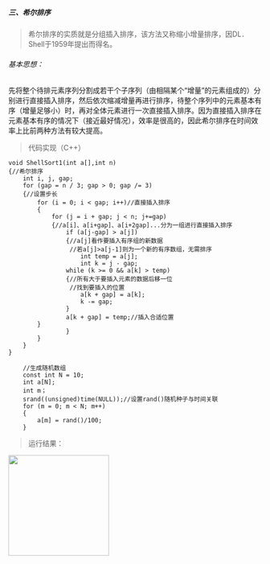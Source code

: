 ##### 三、希尔排序

> 希尔排序的实质就是分组插入排序，该方法又称缩小增量排序，因DL．Shell于1959年提出而得名。

###### 基本思想：
先将整个待排元素序列分割成若干个子序列（由相隔某个“增量”的元素组成的）分别进行直接插入排序，然后依次缩减增量再进行排序，待整个序列中的元素基本有序（增量足够小）时，再对全体元素进行一次直接插入排序。因为直接插入排序在元素基本有序的情况下（接近最好情况），效率是很高的，因此希尔排序在时间效率上比前两种方法有较大提高。

> 代码实现（C++）


```
void ShellSort1(int a[],int n)
{//希尔排序
	int i, j, gap;
	for (gap = n / 3; gap > 0; gap /= 3)
	{//设置步长
	    for (i = 0; i < gap; i++)//直接插入排序
	    {
	        for (j = i + gap; j < n; j+=gap)
	        {//a[i]、a[i+gap]、a[i+2gap]...分为一组进行直接插入排序
	            if (a[j-gap] > a[j])
	            {//a[j]看作要插入有序组的新数据
	             //若a[j]>a[j-1]则为一个新的有序数组，无需排序
	                int temp = a[j];
	                int k = j - gap;
		        while (k >= 0 && a[k] > temp)
		        {//所有大于要插入元素的数据后移一位
		         //找到要插入的位置
		            a[k + gap] = a[k];
        		    k -= gap;
    		    }
		        a[k + gap] = temp;//插入合适位置
		}
                }
	    }
	}
}
```


```
    //生成随机数组
    const int N = 10;
    int a[N];
    int m；
    srand((unsigned)time(NULL));//设置rand()随机种子与时间关联
	for (m = 0; m < N; m++)
	{
		a[m] = rand()/100;
	}
```

>运行结果：


<html>
<img name=shellsort src="https://github.com/plclovelife/studyalgorithm/blob/master/Image/shellsort.png?raw=true" width=200>
</html>

